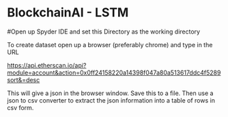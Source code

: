 # BlockchainAI - LSTM


#Open up Spyder IDE and set this Directory as the working directory

To create dataset open up a browser (preferably chrome)
and type in the URL

https://api.etherscan.io/api?module=account&action=0x0ff24158220a14398f047a80a513617ddc4f5289sort&=desc


This will give a json in the browser window. Save this to a file. Then use a json to csv converter to extract the json information into a table of rows in csv form. 
